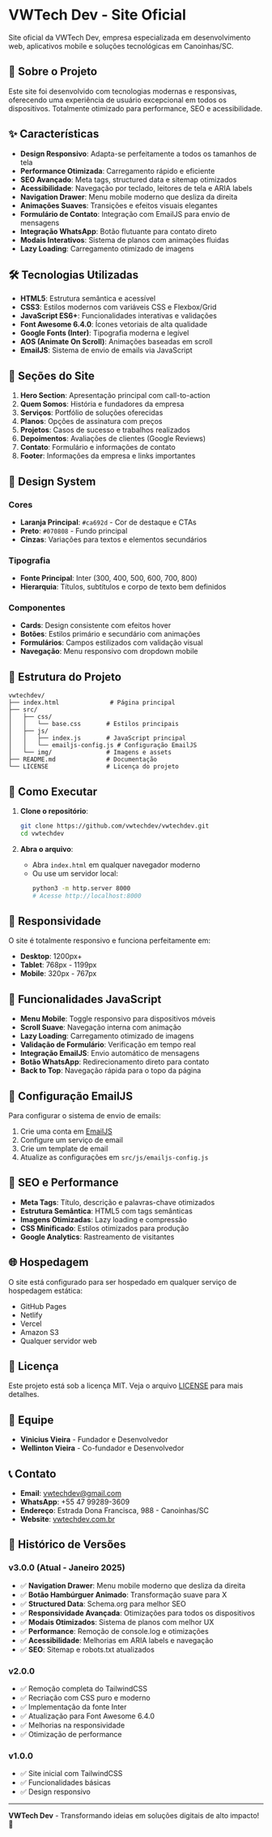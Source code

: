 # VWTech Dev - Site Oficial

Site oficial da VWTech Dev, empresa especializada em desenvolvimento web, aplicativos mobile e soluções tecnológicas em Canoinhas/SC.

## 🚀 Sobre o Projeto

Este site foi desenvolvido com tecnologias modernas e responsivas, oferecendo uma experiência de usuário excepcional em todos os dispositivos. Totalmente otimizado para performance, SEO e acessibilidade.

## ✨ Características

- **Design Responsivo**: Adapta-se perfeitamente a todos os tamanhos de tela
- **Performance Otimizada**: Carregamento rápido e eficiente
- **SEO Avançado**: Meta tags, structured data e sitemap otimizados
- **Acessibilidade**: Navegação por teclado, leitores de tela e ARIA labels
- **Navigation Drawer**: Menu mobile moderno que desliza da direita
- **Animações Suaves**: Transições e efeitos visuais elegantes
- **Formulário de Contato**: Integração com EmailJS para envio de mensagens
- **Integração WhatsApp**: Botão flutuante para contato direto
- **Modais Interativos**: Sistema de planos com animações fluidas
- **Lazy Loading**: Carregamento otimizado de imagens

## 🛠️ Tecnologias Utilizadas

- **HTML5**: Estrutura semântica e acessível
- **CSS3**: Estilos modernos com variáveis CSS e Flexbox/Grid
- **JavaScript ES6+**: Funcionalidades interativas e validações
- **Font Awesome 6.4.0**: Ícones vetoriais de alta qualidade
- **Google Fonts (Inter)**: Tipografia moderna e legível
- **AOS (Animate On Scroll)**: Animações baseadas em scroll
- **EmailJS**: Sistema de envio de emails via JavaScript

## 📱 Seções do Site

1. **Hero Section**: Apresentação principal com call-to-action
2. **Quem Somos**: História e fundadores da empresa
3. **Serviços**: Portfólio de soluções oferecidas
4. **Planos**: Opções de assinatura com preços
5. **Projetos**: Casos de sucesso e trabalhos realizados
6. **Depoimentos**: Avaliações de clientes (Google Reviews)
7. **Contato**: Formulário e informações de contato
8. **Footer**: Informações da empresa e links importantes

## 🎨 Design System

### Cores
- **Laranja Principal**: `#ca692d` - Cor de destaque e CTAs
- **Preto**: `#070808` - Fundo principal
- **Cinzas**: Variações para textos e elementos secundários

### Tipografia
- **Fonte Principal**: Inter (300, 400, 500, 600, 700, 800)
- **Hierarquia**: Títulos, subtítulos e corpo de texto bem definidos

### Componentes
- **Cards**: Design consistente com efeitos hover
- **Botões**: Estilos primário e secundário com animações
- **Formulários**: Campos estilizados com validação visual
- **Navegação**: Menu responsivo com dropdown mobile

## 📁 Estrutura do Projeto

```
vwtechdev/
├── index.html              # Página principal
├── src/
│   ├── css/
│   │   └── base.css       # Estilos principais
│   ├── js/
│   │   ├── index.js       # JavaScript principal
│   │   └── emailjs-config.js # Configuração EmailJS
│   └── img/               # Imagens e assets
├── README.md              # Documentação
└── LICENSE                # Licença do projeto
```

## 🚀 Como Executar

1. **Clone o repositório**:
   ```bash
   git clone https://github.com/vwtechdev/vwtechdev.git
   cd vwtechdev
   ```

2. **Abra o arquivo**:
   - Abra `index.html` em qualquer navegador moderno
   - Ou use um servidor local:
     ```bash
     python3 -m http.server 8000
     # Acesse http://localhost:8000
     ```

## 📱 Responsividade

O site é totalmente responsivo e funciona perfeitamente em:
- **Desktop**: 1200px+
- **Tablet**: 768px - 1199px
- **Mobile**: 320px - 767px

## 🔧 Funcionalidades JavaScript

- **Menu Mobile**: Toggle responsivo para dispositivos móveis
- **Scroll Suave**: Navegação interna com animação
- **Lazy Loading**: Carregamento otimizado de imagens
- **Validação de Formulário**: Verificação em tempo real
- **Integração EmailJS**: Envio automático de mensagens
- **Botão WhatsApp**: Redirecionamento direto para contato
- **Back to Top**: Navegação rápida para o topo da página

## 📧 Configuração EmailJS

Para configurar o sistema de envio de emails:

1. Crie uma conta em [EmailJS](https://www.emailjs.com/)
2. Configure um serviço de email
3. Crie um template de email
4. Atualize as configurações em `src/js/emailjs-config.js`

## 🎯 SEO e Performance

- **Meta Tags**: Título, descrição e palavras-chave otimizados
- **Estrutura Semântica**: HTML5 com tags semânticas
- **Imagens Otimizadas**: Lazy loading e compressão
- **CSS Minificado**: Estilos otimizados para produção
- **Google Analytics**: Rastreamento de visitantes

## 🌐 Hospedagem

O site está configurado para ser hospedado em qualquer serviço de hospedagem estática:
- GitHub Pages
- Netlify
- Vercel
- Amazon S3
- Qualquer servidor web

## 📄 Licença

Este projeto está sob a licença MIT. Veja o arquivo [LICENSE](LICENSE) para mais detalhes.

## 👥 Equipe

- **Vinicius Vieira** - Fundador e Desenvolvedor
- **Wellinton Vieira** - Co-fundador e Desenvolvedor

## 📞 Contato

- **Email**: vwtechdev@gmail.com
- **WhatsApp**: +55 47 99289-3609
- **Endereço**: Estrada Dona Francisca, 988 - Canoinhas/SC
- **Website**: [vwtechdev.com.br](https://vwtechdev.com.br)

## 🔄 Histórico de Versões

### v3.0.0 (Atual - Janeiro 2025)
- ✅ **Navigation Drawer**: Menu mobile moderno que desliza da direita
- ✅ **Botão Hambúrguer Animado**: Transformação suave para X
- ✅ **Structured Data**: Schema.org para melhor SEO
- ✅ **Responsividade Avançada**: Otimizações para todos os dispositivos
- ✅ **Modais Otimizados**: Sistema de planos com melhor UX
- ✅ **Performance**: Remoção de console.log e otimizações
- ✅ **Acessibilidade**: Melhorias em ARIA labels e navegação
- ✅ **SEO**: Sitemap e robots.txt atualizados

### v2.0.0
- ✅ Remoção completa do TailwindCSS
- ✅ Recriação com CSS puro e moderno
- ✅ Implementação da fonte Inter
- ✅ Atualização para Font Awesome 6.4.0
- ✅ Melhorias na responsividade
- ✅ Otimização de performance

### v1.0.0
- ✅ Site inicial com TailwindCSS
- ✅ Funcionalidades básicas
- ✅ Design responsivo

---

**VWTech Dev** - Transformando ideias em soluções digitais de alto impacto! 🚀 